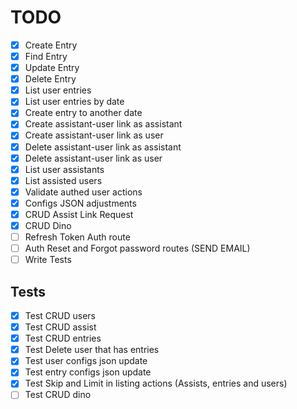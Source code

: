 # TODO

- [x] Create Entry
- [x] Find Entry
- [x] Update Entry
- [x] Delete Entry
- [x] List user entries
- [x] List user entries by date
- [x] Create entry to another date
- [x] Create assistant-user link as assistant
- [x] Create assistant-user link as user
- [x] Delete assistant-user link as assistant
- [x] Delete assistant-user link as user
- [x] List user assistants
- [x] List assisted users
- [x] Validate authed user actions
- [x] Configs JSON adjustments
- [x] CRUD Assist Link Request
- [x] CRUD Dino
- [ ] Refresh Token Auth route
- [ ] Auth Reset and Forgot password routes (SEND EMAIL)
- [ ] Write Tests

## Tests

- [x] Test CRUD users
- [x] Test CRUD assist
- [x] Test CRUD entries
- [x] Test Delete user that has entries
- [x] Test user configs json update
- [x] Test entry configs json update
- [x] Test Skip and Limit in listing actions (Assists, entries and users)
- [ ] Test CRUD dino
